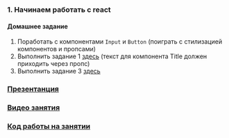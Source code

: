 ### 1. Начинаем работать с react

#### Домашнее задание
1. Поработать c компонентами `Input` и `Button` (поиграть с стилизацией компонентов и пропсами)
2. Выполнить задание 1 [здесь](https://drive.google.com/file/d/1fF8xh95j9t_qRO1AYIf-fBq4lEkTsr1v/view?usp=sharing) (текст для компонента Title должен приходить через пропс)
3. Выполнить задание 3 [здесь](https://drive.google.com/file/d/1JfEm_m-Z12QGrx1FvOAL5BYlprDza-ot/view?usp=sharing)

### [Презентанция](https://drive.google.com/file/d/1W0nQPJ1MnUGJ2rsLBW9xI_n3WEyk6QtP/view?usp=sharing)
### [Видео занятия](https://drive.google.com/drive/folders/1HXbwIBhykFEmCZqBsw2FMzHVahk62CYD?usp=sharing)
### [Код работы на занятии](./classWork)
